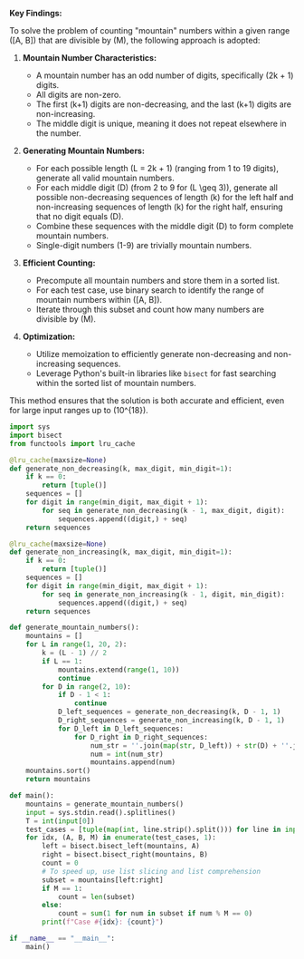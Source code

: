 **Key Findings:**

To solve the problem of counting "mountain" numbers within a given range \([A, B]\) that are divisible by \(M\), the following approach is adopted:

1. **Mountain Number Characteristics:**
   - A mountain number has an odd number of digits, specifically \(2k + 1\) digits.
   - All digits are non-zero.
   - The first \(k+1\) digits are non-decreasing, and the last \(k+1\) digits are non-increasing.
   - The middle digit is unique, meaning it does not repeat elsewhere in the number.

2. **Generating Mountain Numbers:**
   - For each possible length \(L = 2k + 1\) (ranging from 1 to 19 digits), generate all valid mountain numbers.
   - For each middle digit \(D\) (from 2 to 9 for \(L \geq 3\)), generate all possible non-decreasing sequences of length \(k\) for the left half and non-increasing sequences of length \(k\) for the right half, ensuring that no digit equals \(D\).
   - Combine these sequences with the middle digit \(D\) to form complete mountain numbers.
   - Single-digit numbers (1-9) are trivially mountain numbers.

3. **Efficient Counting:**
   - Precompute all mountain numbers and store them in a sorted list.
   - For each test case, use binary search to identify the range of mountain numbers within \([A, B]\).
   - Iterate through this subset and count how many numbers are divisible by \(M\).

4. **Optimization:**
   - Utilize memoization to efficiently generate non-decreasing and non-increasing sequences.
   - Leverage Python's built-in libraries like `bisect` for fast searching within the sorted list of mountain numbers.

This method ensures that the solution is both accurate and efficient, even for large input ranges up to \(10^{18}\).

```python
import sys
import bisect
from functools import lru_cache

@lru_cache(maxsize=None)
def generate_non_decreasing(k, max_digit, min_digit=1):
    if k == 0:
        return [tuple()]
    sequences = []
    for digit in range(min_digit, max_digit + 1):
        for seq in generate_non_decreasing(k - 1, max_digit, digit):
            sequences.append((digit,) + seq)
    return sequences

@lru_cache(maxsize=None)
def generate_non_increasing(k, max_digit, min_digit=1):
    if k == 0:
        return [tuple()]
    sequences = []
    for digit in range(min_digit, max_digit + 1):
        for seq in generate_non_increasing(k - 1, digit, min_digit):
            sequences.append((digit,) + seq)
    return sequences

def generate_mountain_numbers():
    mountains = []
    for L in range(1, 20, 2):
        k = (L - 1) // 2
        if L == 1:
            mountains.extend(range(1, 10))
            continue
        for D in range(2, 10):
            if D - 1 < 1:
                continue
            D_left_sequences = generate_non_decreasing(k, D - 1, 1)
            D_right_sequences = generate_non_increasing(k, D - 1, 1)
            for D_left in D_left_sequences:
                for D_right in D_right_sequences:
                    num_str = ''.join(map(str, D_left)) + str(D) + ''.join(map(str, D_right))
                    num = int(num_str)
                    mountains.append(num)
    mountains.sort()
    return mountains

def main():
    mountains = generate_mountain_numbers()
    input = sys.stdin.read().splitlines()
    T = int(input[0])
    test_cases = [tuple(map(int, line.strip().split())) for line in input[1:T+1]]
    for idx, (A, B, M) in enumerate(test_cases, 1):
        left = bisect.bisect_left(mountains, A)
        right = bisect.bisect_right(mountains, B)
        count = 0
        # To speed up, use list slicing and list comprehension
        subset = mountains[left:right]
        if M == 1:
            count = len(subset)
        else:
            count = sum(1 for num in subset if num % M == 0)
        print(f"Case #{idx}: {count}")

if __name__ == "__main__":
    main()
```